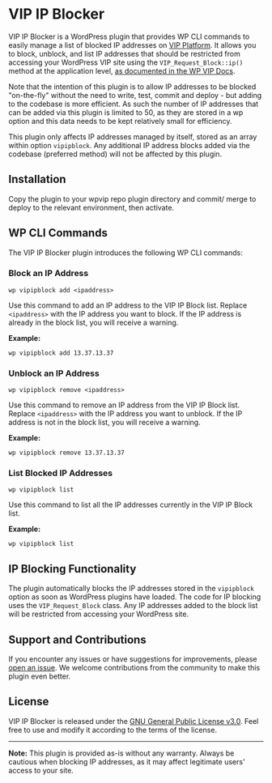 # VIP IP Blocker

VIP IP Blocker is a WordPress plugin that provides WP CLI commands to easily manage a list of blocked IP addresses on [VIP Platform](https://wpvip.com/). It allows you to block, unblock, and list IP addresses that should be restricted from accessing your WordPress VIP site using the `VIP_Request_Block::ip()` method at the application level, [as documented in the WP VIP Docs](https://docs.wpvip.com/how-tos/block-requests/#h-block-by-ip).

Note that the intention of this plugin is to allow IP addresses to be blocked "on-the-fly" without the need to write, test, commit and deploy - but adding to the codebase is more efficient. As such the number of IP addresses that can be added via this plugin is limited to 50, as they are stored in a wp option and this data needs to be kept relatively small for efficiency.

This plugin only affects IP addresses managed by itself, stored as an array within option `vipipblock`. Any additional IP address blocks added via the codebase (preferred method) will not be affected by this plugin.

## Installation

Copy the plugin to your wpvip repo plugin directory and commit/ merge to deploy to the relevant environment, then activate. 

## WP CLI Commands

The VIP IP Blocker plugin introduces the following WP CLI commands:

### Block an IP Address

```
wp vipipblock add <ipaddress>
```

Use this command to add an IP address to the VIP IP Block list. Replace `<ipaddress>` with the IP address you want to block. If the IP address is already in the block list, you will receive a warning.

**Example:**

```
wp vipipblock add 13.37.13.37
```

### Unblock an IP Address

```
wp vipipblock remove <ipaddress>
```

Use this command to remove an IP address from the VIP IP Block list. Replace `<ipaddress>` with the IP address you want to unblock. If the IP address is not in the block list, you will receive a warning.

**Example:**

```
wp vipipblock remove 13.37.13.37
```

### List Blocked IP Addresses

```
wp vipipblock list
```

Use this command to list all the IP addresses currently in the VIP IP Block list.

**Example:**

```
wp vipipblock list
```

## IP Blocking Functionality

The plugin automatically blocks the IP addresses stored in the `vipipblock` option as soon as WordPress plugins have loaded. The code for IP blocking uses the `VIP_Request_Block` class. Any IP addresses added to the block list will be restricted from accessing your WordPress site.

## Support and Contributions

If you encounter any issues or have suggestions for improvements, please [open an issue](https://github.com/rickhurst/vip-ip-blocker/issues). We welcome contributions from the community to make this plugin even better.

## License

VIP IP Blocker is released under the [GNU General Public License v3.0](https://www.gnu.org/licenses/gpl-3.0.en.html). Feel free to use and modify it according to the terms of the license.

---
**Note:** This plugin is provided as-is without any warranty. Always be cautious when blocking IP addresses, as it may affect legitimate users' access to your site.